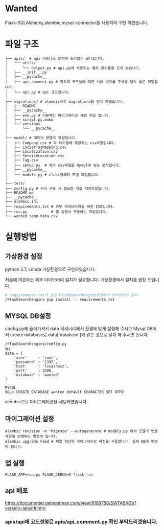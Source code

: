 # Wanted
Flask-SQLAlchemy,alembic,mysql-connector를 사용하여 구현 하였습니다.

# 파일 구조
```
├── apis/  # api 비즈니스 로직이 들어있는 폴더입니다.
│   └── utils/ 
│       └── helper.py # api.py에 사용되는 헬퍼 함수들을 모아 놨습니다.    
│   ├── __init__.py
│   ├── __pycache__
│   ├── api_comment.py # 각각의 코드들에 대한 사용 이유를 주석을 달아 놓은 파일입니다. 
│   └── api.py # api 코드입니다.
│
├── migrations/ # alembic으로 migrations을 관리 하였습니다.
│   ├── README
│   ├── __pycache__
│   ├── env.py # 기본적인 마이그레이션 세팅 파일 입니다.
│   ├── script.py.mako
│   └── versions
│       └── __pycache__
│
├── model/ # 데이터 모델의 파일입니다. 
│   ├── Company.csv # 각 테이블에 해당하는 csv파일입니다.
│   ├── LocSerTagMapping.csv
│   ├── Localization.csv
│   ├── ServiceLocation.csv
│   ├── Tag.csv
│   ├── setup.py  # 위의 csv파일을 Mysql에 넣는 로직입니다.
│   ├── __pycache__
│   └── models.py # class형태의 모델 파일입니다.
│
├── test/
├── config.py # 서버 구동 시 필요한 키값 저장파일입니다.
├── README.md
├── __pycache__
├── alembic.ini
├── requirements.txt # 외부 라이브러리들 버전 정보입니다.
├── run.py           # 앱 실행시 구동하는 파일입니다.
└── wanted_temp_data.csv 
```

# 실행방법


## 가상환경 설정
 
python 3.7, conda 가상환경으로 구현하였습니다.

처음에 의존하는 외부 라이브러리 설치가 필요합니다.
가상환경에서 설치를 권장 드립니다.
```bash
# requirements.txt가 있는 FlaskSearchengine환경에서 라이브러리 설치
/FlaskSearchengine pip install -r requirements.txt
```

## MYSQL DB설정
 

config.py에 들어가셔서 data 딕셔너리에서 환경에 맞게 설정해 주시고 
Mysql DB에서 create database로 data['database']와 같은 것으로 설치 해 주시면 됩니다.

```
/FlaskSearchengine/config.py
예)
data = {
    'user'     : 'root', 
    'password' : '1397',
    'host'     : 'localhost',
    'port'     : 3306,
    'database' : 'wanted'
}

MYSQL
SQL> CREATE DATABASE wanted default CHARACTER SET UTF8
```

alembic으로 마이그레이션을 세팅하였습니다.

## 마이그레이션 설정
 
```
alembic revision -m "migrate" --autogenerate # models.py 에서 모델의 변동사항을 반영하는 명령어 입니다.
alembic upgrade head # 제일 최신의 마이그레이션 버전을 사용합니다, 실제 DB에 반영이 됩니다. 
```

## 앱 실행

```
FLASK_APP=run.py FLASK_DEBUG=0 flask run
```

## api 배포 

https://documenter.getpostman.com/view/9188758/SWTABKGb?version=latest#intro

### apis/api에 코드설명은 apis/api_comment.py 확인 부탁드리겠습니다.
